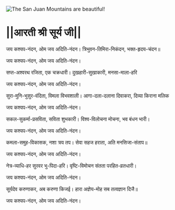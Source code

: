 ![The San Juan Mountains are beautiful!](lib/images/img.png "San Juan Mountains")

# ||आरती श्री सूर्य जी||

जय कश्यप-नंदन, ओम जय अदिति-नंदन।
त्रिभुवन-तिमिरा-निकंदन, भक्त-हृदय-चंदन॥

जय कश्यप-नंदन, ओम जय अदिति-नंदन।

सप्त-अश्वरथ रजिता, एक चक्रधारी।
दुखहारी-सुखाकारी, मनसा-माला-हरि

जय कश्यप-नंदन, ओम जय अदिति-नंदन।

सुरा-मुनि-भुसुर-वंदिता, विमला विभवशाली।
आगा-दला-दलाना दिवाकरा, दिव्या किराना मलिक

जय कश्यप-नंदन, ओम जय अदिति-नंदन।

सकल-सुकर्मा-प्रसविता, सविता शुभकारी।
विश्व-विलोचना मोचना, भव बंधन भारी।

जय कश्यप-नंदन, ओम जय अदिति-नंदन।

कमला-समुह-विकासक, नशा त्रय तप।
सेवा सहज हराता, अति मनसिजा-संताप॥

जय कश्यप-नंदन, ओम जय अदिति-नंदन।

नेत्र-व्याधि-हर सुरवर भु-पिदा-हरि।
वृष्टि-विमोचन संतता परहित-व्रतधारी।

जय कश्यप-नंदन, ओम जय अदिति-नंदन।

सूर्यदेव करुणाकर, अब करुणा किजई।
हारा अज्ञेय-मोह सब तत्वज्ञान दिजै॥

जय कश्यप-नंदन, ओम जय अदिति-नंदन।